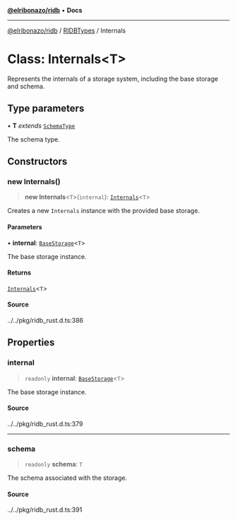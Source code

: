[**@elribonazo/ridb**](../../../README.md) • **Docs**

***

[@elribonazo/ridb](../../../README.md) / [RIDBTypes](../README.md) / Internals

# Class: Internals\<T\>

Represents the internals of a storage system, including the base storage and schema.

## Type parameters

• **T** *extends* [`SchemaType`](../type-aliases/SchemaType.md)

The schema type.

## Constructors

### new Internals()

> **new Internals**\<`T`\>(`internal`): [`Internals`](Internals.md)\<`T`\>

Creates a new `Internals` instance with the provided base storage.

#### Parameters

• **internal**: [`BaseStorage`](BaseStorage.md)\<`T`\>

The base storage instance.

#### Returns

[`Internals`](Internals.md)\<`T`\>

#### Source

../../pkg/ridb\_rust.d.ts:386

## Properties

### internal

> `readonly` **internal**: [`BaseStorage`](BaseStorage.md)\<`T`\>

The base storage instance.

#### Source

../../pkg/ridb\_rust.d.ts:379

***

### schema

> `readonly` **schema**: `T`

The schema associated with the storage.

#### Source

../../pkg/ridb\_rust.d.ts:391
